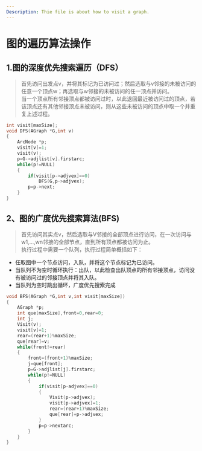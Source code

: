 ```yaml
---
Description: Thie file is about how to visit a graph.
---
```

# 图的遍历算法操作
## 1.图的深度优先搜索遍历（DFS）
>首先访问出发点v，并将其标记为已访问过；然后选取与v邻接的未被访问的任意一个顶点w；再选取与w邻接的未被访问的任一顶点并访问。<br>
当一个顶点所有邻接顶点都被访问过时，以此退回最近被访问过的顶点，若该顶点还有其他邻接顶点未被访问，则从这些未被访问的顶点中取一个并重复上述过程。
```c
int visit[maxSize];
void DFS(AGraph *G,int v)
{
	ArcNode *p;
	visit[v]=1;
	visit(v);
	p=G->adjlist[v].firstarc;
	while(p!=NULL)
	{
		if(visit[p->adjvex]==0)
			DFS(G,p->adjvex);
		p=p->next;
	}
}
```
## 2、图的广度优先搜索算法(BFS)
>首先访问其实点v，然后选取与V邻接的全部顶点进行访问，在一次访问与w1,...,wn邻接的全部节点，直到所有顶点都被访问为止。<br>
执行过程中需要一个队列，执行过程简单概括如下：<br>
- 任取图中一个节点访问，入队，并将这个节点标记为已访问。
- 当队列不为空时循环执行：出队，以此检查出队顶点的所有邻接顶点，访问没有被访问过的邻接顶点并将其入队。
- 当队列为空时跳出循环，广度优先搜索完成
```c
void BFS(AGraph *G,int v,int visit[maxSize])
{
	AGraph *p;
	int que[maxSize],front=0,rear=0;
	int j;
	Visit(v);
	visit[v]=1;
	rear=(rear+1)%maxSize;
	que[rear]=v;
	while(front!=rear)
	{
		front=(front+1)%maxSize;
		j=que[front];
		p=G->adjlist[j].firstarc;
		while(p!=NULL)
		{
			if(visit[p-adjvex]==0)
			{
				Visit(p->adjvex);
				visit[p->adjvex]=1;
				rear=(rear+1)%maxSize;
				que[rear]=p->adjvex;
			}
			p=p->nextarc;
		}
	}
}
```

